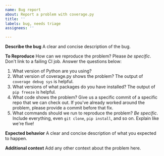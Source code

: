 ```yaml
---
name: Bug report
about: Report a problem with coverage.py
title: ''
labels: bug, needs triage
assignees: ''

---
```


**Describe the bug**
A clear and concise description of the bug.

**To Reproduce**
How can we reproduce the problem?  Please *be specific*. Don't link to a failing CI job. Answer the questions below:
1. What version of Python are you using?
1. What version of coverage.py shows the problem? The output of `coverage debug sys` is helpful.
1. What versions of what packages do you have installed? The output of `pip freeze` is helpful.
1. What code shows the problem?  Give us a specific commit of a specific repo that we can check out. If you've already worked around the problem, please provide a commit before that fix.
1. What commands should we run to reproduce the problem? *Be specific*. Include everything, even `git clone`, `pip install`, and so on. Explain like we're five!

**Expected behavior**
A clear and concise description of what you expected to happen.

**Additional context**
Add any other context about the problem here.
